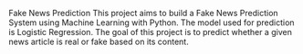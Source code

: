 Fake News Prediction 
This project aims to build a Fake News Prediction System using Machine Learning with Python. The model used for prediction is Logistic Regression. The goal of this project is to predict whether a given news article is real or fake based on its content.
